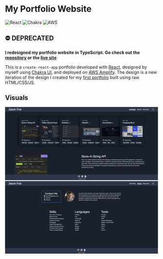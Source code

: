 # My Portfolio Website

![React](https://img.shields.io/badge/react-%2320232a.svg?style=for-the-badge&logo=react&logoColor=%2361DAFB)
![Chakra](https://img.shields.io/badge/chakra-%234ED1C5.svg?style=for-the-badge&logo=chakraui&logoColor=white)
![AWS](https://img.shields.io/badge/AWS-%23FF9900.svg?style=for-the-badge&logo=amazon-aws&logoColor=white)

## ⛔️ DEPRECATED
**I redesigned my portfolio website in TypeScript. Go check out the [repository](https://github.com/JtheFox/portfolio) or the [live site](https://portfolio.jthefox.com)**

This is a `create-react-app` portfolio developed with [React](https://reactjs.org/), designed by myself using [Chakra UI](https://chakra-ui.com/), and deployed on [AWS Amplify](https://aws.amazon.com/amplify/). The design is a new iteration of the design I created for my [first portfolio](https://github.com/JtheFox/portfolio) built using raw HTML/CSS/JS.

## Visuals
![Projects page of my portfolio](./assets/portfolio-projects.png)
![About page of my portfolio](./assets/portfolio-about.png)
